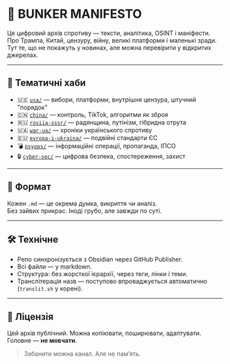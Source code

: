 # 🏴 BUNKER MANIFESTO



Це цифровий архів спротиву — тексти, аналітика, OSINT і маніфести.  
Про Трампа, Китай, цензуру, війну, великі платформи і маленькі зради.  
Тут те, що не покажуть у новинах, але можна перевірити у відкритих джерелах.

---

## 📂 Тематичні хаби

- 🇺🇸 [`usa/`](usa) — вибори, платформи, внутрішня цензура, штучний "порядок"
- 🇨🇳 [`china/`](china) — контроль, TikTok, алгоритми як зброя
- 🇷🇺 [`rosiia-sssr/`](rosiia-sssr) — радянщина, путінізм, гібридна отрута
- 🇺🇦 [`war-ua/`](war-ua) — хроніки українського спротиву
- 🇪🇺 [`evropa-i-ukraina/`](evropa-i-ukraina) — подвійні стандарти ЄС
- 💣 [`psyops/`](psyops) — інформаційні операції, пропаганда, ІПСО
- 🔒 [`cyber-sec/`](cyber-sec) — цифрова безпека, спостереження, захист

---

## 🎯 Формат

Кожен `.md` — це окрема думка, викриття чи аналіз.  
Без зайвих прикрас. Іноді грубо, але завжди по суті.

---

## 🛠 Технічне

- Репо синхронізується з Obsidian через GitHub Publisher.
- Всі файли — у markdown.
- Структура: без жорсткої ієрархії, через теги, лінки і теми.
- Транслітерація назв — поступово впроваджується автоматично (`translit.sh` у корені).

---

## 🧩 Ліцензія

Цей архів публічний. Можна копіювати, поширювати, адаптувати.  
Головне — **не мовчати**.

> Забанити можна канал. Але не памʼять.

